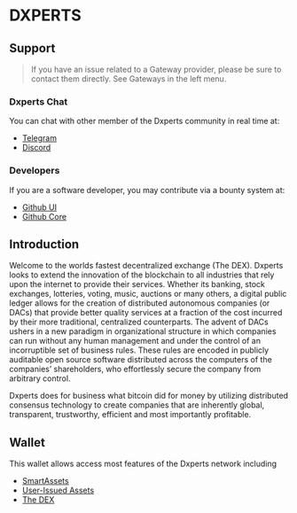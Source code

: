 # DXPERTS

## Support

>If you have an issue related to a Gateway provider, please be sure to contact them directly. See Gateways in the left menu.

### Dxperts Chat
You can chat with other member of the Dxperts community in real time at:

- [Telegram](https://t.me/dxpertsblockchain)
- [Discord](https://discord.gg/GsjQfAJ)

### Developers
If you are a software developer, you may contribute via a bounty system at:

- [Github UI](https://gitlab.com/dxperts/dxperts-ui)
- [Github Core](https://gitlab.com/dxperts/dxperts-core) 

## Introduction
Welcome to the worlds fastest decentralized exchange (The DEX).
Dxperts looks to extend the innovation of the blockchain to all industries
that rely upon the internet to provide their services. Whether its banking,
stock exchanges, lotteries, voting, music, auctions or many others, a digital
public ledger allows for the creation of distributed autonomous companies (or
DACs) that provide better quality services at a fraction of the cost incurred by
their more traditional, centralized counterparts. The advent of DACs ushers in a
new paradigm in organizational structure in which companies can run without any
human management and under the control of an incorruptible set of business
rules. These rules are encoded in publicly auditable open source software
distributed across the computers of the companies’ shareholders, who
effortlessly secure the company from arbitrary control.

Dxperts does for business what bitcoin did for money by utilizing distributed
consensus technology to create companies that are inherently global,
transparent, trustworthy, efficient and most importantly profitable.

## Wallet
This wallet allows access most features of the Dxperts network including

- [SmartAssets](/help/assets/mpa)
- [User-Issued Assets](/help/assets/uia)
- [The DEX](/help/dex/introduction)

